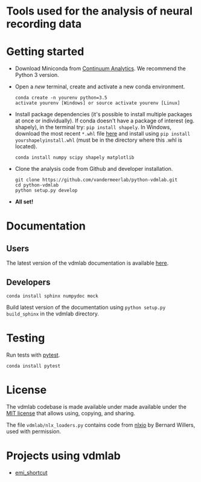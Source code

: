 Tools used for the analysis of neural recording data
====================================================

Getting started
===============

* Download Miniconda from
  [Continuum Analytics](http://conda.pydata.org/miniconda.html).
  We recommend the Python 3 version.
* Open a *new* terminal, create and activate a new conda environment.

  ```
  conda create -n yourenv python=3.5
  activate yourenv [Windows] or source activate yourenv [Linux]
  ```

* Install package dependencies (it's possible to
  install multiple packages at once or individually).
  If conda doesn't have a package of interest (eg. shapely),
  in the terminal try: `pip install shapely`.
  In Windows, download the most recent `*.whl` file
  [here](http://www.lfd.uci.edu/~gohlke/pythonlibs/#shapely)
  and install using `pip install yourshapelyinstall.whl`
  (must be in the directory where this .whl is located).

  ```
  conda install numpy scipy shapely matplotlib
  ```

* Clone the analysis code from Github and developer installation.

  ```
  git clone https://github.com/vandermeerlab/python-vdmlab.git
  cd python-vdmlab
  python setup.py develop
  ```

* **All set!**

Documentation
=============

Users
-----

The latest version of the vdmlab documentation is available
[here](http://python-vdmlab.readthedocs.io/en/latest/index.html).

Developers
----------

```
conda install sphinx numpydoc mock
```

Build latest version of the documentation using 
`python setup.py build_sphinx` in the vdmlab directory.

Testing
=======

Run tests with [pytest](http://docs.pytest.org/en/latest/usage.html).

```
conda install pytest
```

License
=======

The vdmlab codebase is made available under made available 
under the [MIT license](LICENSE.md) 
that allows using, copying, and sharing.

The file `vdmlab/nlx_loaders.py` contains code from 
[nlxio](https://github.com/bwillers/nlxio) by Bernard Willers, used with permission. 

Projects using vdmlab
=====================

* [emi_shortcut](https://github.com/vandermeerlab/emi_shortcut)
